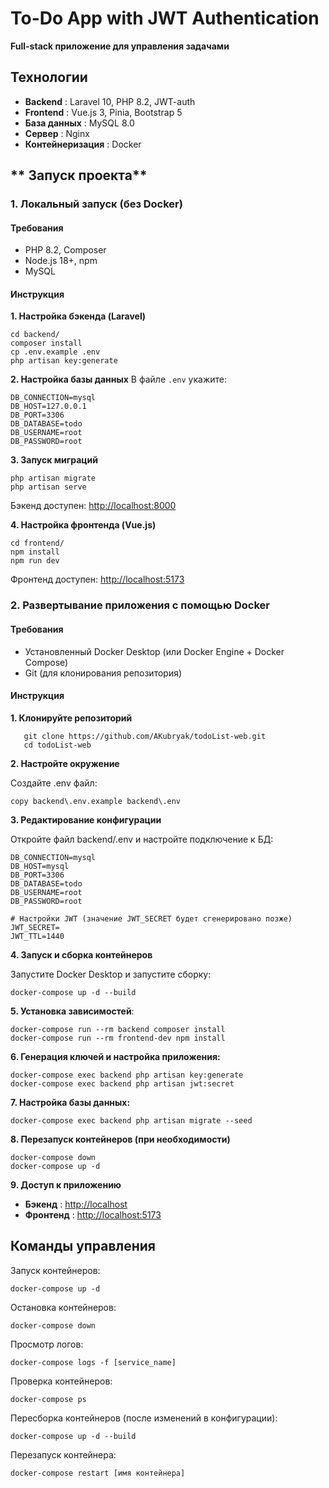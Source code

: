 # **To-Do App with JWT Authentication**

**Full-stack приложение для управления задачами**

## **Технологии**

* **Backend** : Laravel 10, PHP 8.2, JWT-auth
* **Frontend** : Vue.js 3, Pinia, Bootstrap 5
* **База данных** : MySQL 8.0
* **Сервер** : Nginx
* **Контейнеризация** : Docker

## ** Запуск проекта**

### **1. Локальный запуск (без Docker)**

#### **Требования**

* PHP 8.2, Composer
* Node.js 18+, npm
* MySQL

#### **Инструкция**

**1. Настройка бэкенда (Laravel)**

```
cd backend/
composer install
cp .env.example .env
php artisan key:generate
```

**2. Настройка базы данных**
В файле `.env` укажите:

```
DB_CONNECTION=mysql
DB_HOST=127.0.0.1
DB_PORT=3306
DB_DATABASE=todo
DB_USERNAME=root
DB_PASSWORD=root
```

**3. Запуск миграций**

```
php artisan migrate
php artisan serve
```

Бэкенд доступен: [http://localhost:8000](http://localhost:8000/)

**4. Настройка фронтенда (Vue.js)**

```
cd frontend/
npm install
npm run dev
```

Фронтенд доступен: [http://localhost:5173](http://localhost:5173/)

### 2. Развертывание приложения с помощью Docker

#### **Требования**

- Установленный Docker Desktop (или Docker Engine + Docker Compose)
- Git (для клонирования репозитория)

#### **Инструкция**

**1. Клонируйте репозиторий**

```
   git clone https://github.com/AKubryak/todoList-web.git
   cd todoList-web
```

**2. Настройте окружение**

Создайте .env файл:

```
copy backend\.env.example backend\.env
```

**3.  Редактирование конфигурации**

Откройте файл backend/.env и настройте подключение к БД:

```
DB_CONNECTION=mysql
DB_HOST=mysql
DB_PORT=3306
DB_DATABASE=todo
DB_USERNAME=root
DB_PASSWORD=root

# Настройки JWT (значение JWT_SECRET будет сгенерировано позже)
JWT_SECRET=
JWT_TTL=1440
```

**4. Запуск и сборка контейнеров**

Запустите Docker Desktop и запустите сборку:

```
docker-compose up -d --build
```

**5. Установка зависимостей**:

```
docker-compose run --rm backend composer install
docker-compose run --rm frontend-dev npm install
```

**6. Генерация ключей и настройка приложения:**

```
docker-compose exec backend php artisan key:generate
docker-compose exec backend php artisan jwt:secret
```

**7. **Настройка базы данных:****

```
docker-compose exec backend php artisan migrate --seed
```

**8. Перезапуск контейнеров (при необходимости)**

```
docker-compose down
docker-compose up -d
```

**9. Доступ к приложению**

* **Бэкенд** : [http://localhost](http://localhost/)
* **Фронтенд** : [http://localhost:5173](http://localhost:5173/)

## Команды управления

Запуск контейнеров:

```
docker-compose up -d
```

Остановка контейнеров:

```
docker-compose down
```

Просмотр логов:

```
docker-compose logs -f [service_name]
```

Проверка контейнеров:

```
docker-compose ps
```

Пересборка контейнеров (после изменений в конфигурации):

```
docker-compose up -d --build
```

Перезапуск контейнера:

```
docker-compose restart [имя контейнера]
```
